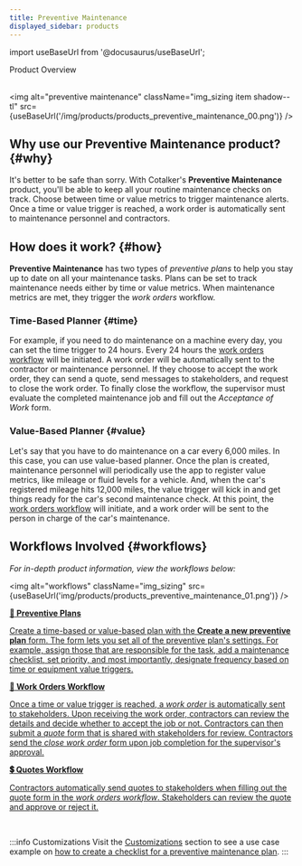```yaml
---
title: Preventive Maintenance
displayed_sidebar: products
---
```


import useBaseUrl from '@docusaurus/useBaseUrl';

<span className="hero__title">Product Overview</span>
<br/>
<br/>

<img alt="preventive maintenance" className="img_sizing item shadow--tl" src={useBaseUrl('/img/products/products_preventive_maintenance_00.png')} />
<br/>

## Why use our Preventive Maintenance product? {#why}
It's better to be safe than sorry. With Cotalker's **Preventive Maintenance** product, you'll be able to keep all your routine maintenance checks on track. Choose between time or value metrics to trigger maintenance alerts. Once a time or value trigger is reached, a work order is automatically sent to maintenance personnel and contractors.


## How does it work? {#how}
**Preventive Maintenance** has two types of _preventive plans_ to help you stay up to date on all your maintenance tasks. Plans can be set to track maintenance needs either by time or value metrics. When maintenance metrics are met, they trigger the _work orders_ workflow.

### Time-Based Planner {#time}
For example, if you need to do maintenance on a machine every day, you can set the time trigger to 24 hours. Every 24 hours the [work orders workflow](/docs/products/workflows/work_orders/related-product/pm/overview_intro) will be initiated. A work order will be automatically sent to the contractor or maintenance personnel. If they choose to accept the work order, they can send a quote, send messages to stakeholders, and request to close the work order. To finally close the workflow, the supervisor must evaluate the completed maintenance job and fill out the _Acceptance of Work_ form.

### Value-Based Planner {#value}
Let's say that you have to do maintenance on a car every 6,000 miles. In this case, you can use value-based planner. Once the plan is created, maintenance personnel will periodically use the app to register value metrics, like mileage or fluid levels for a vehicle. And, when the car's registered mileage hits 12,000 miles, the value trigger will kick in and get things ready for the car's second maintenance check. At this point, the [work orders workflow](/docs/products/workflows/work_orders/related-product/pm/overview_intro) will initiate, and a work order will be sent to the person in charge of the car's maintenance. 

## Workflows Involved {#workflows}
_For in-depth product information, view the workflows below:_

<img alt="workflows" className="img_sizing" src={useBaseUrl('img/products/products_preventive_maintenance_01.png')} /> 

<div className="container">
<div className="row">

<div className="col col--12 margin-bottom--lg">
<a className="card2 padding--lg cardContainer_qNfC" href="/docs/products/workflows/preventive_plans/overview">

<span className="hero__subtitle"><b>🧰 Preventive Plans</b></span> 

Create a time-based or value-based plan with the **Create a new preventive plan** form. The form lets you set all of the preventive plan's settings. For example, assign those that are responsible for the task, add a maintenance checklist, set priority, and most importantly, designate frequency based on time or equipment value triggers.

</a>
</div>

<div className="col col--12 margin-bottom--lg">
<a className="card2 padding--lg cardContainer_qNfC" href="/docs/products/workflows/work_orders/related-product/pm/overview_intro">

<span className="hero__subtitle"><b>🧾 Work Orders Workflow</b></span> 

Once a time or value trigger is reached, a _work order_ is automatically sent to stakeholders. Upon receiving the work order, contractors can review the details and decide whether to accept the job or not. Contractors can then submit a _quote_ form that is shared with stakeholders for review. Contractors send the _close work order_ form upon job completion for the supervisor's approval.

</a>
</div>

<div className="col col--12 margin-bottom--lg">
<a className="card2 padding--lg cardContainer_qNfC" href="/docs/products/workflows/budget_management/related-product/pm/overview">

<span className="hero__subtitle"><b>💲 Quotes Workflow</b></span> 

Contractors automatically send quotes to stakeholders when filling out the quote form in the _work orders workflow_. Stakeholders can review the quote and approve or reject it.

</a>
</div>

</div>
</div>
<br/>

:::info Customizations
Visit the [Customizations](/docs/products/setup/customization) section to see a use case example on [how to create a checklist for a preventive maintenance plan](/docs/products/setup/customization_examples/survey_pm).
:::